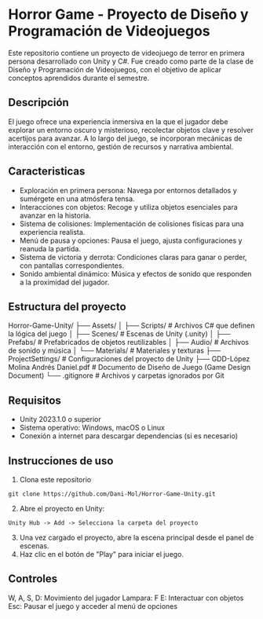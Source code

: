 # Horror Game - Proyecto de Diseño y Programación de Videojuegos

Este repositorio contiene un proyecto de videojuego de terror en primera persona desarrollado con Unity y C#. Fue creado como parte de la clase de Diseño y Programación de Videojuegos, con el objetivo de aplicar conceptos aprendidos durante el semestre.

## Descripción

El juego ofrece una experiencia inmersiva en la que el jugador debe explorar un entorno oscuro y misterioso, recolectar objetos clave y resolver acertijos para avanzar. A lo largo del juego, se incorporan mecánicas de interacción con el entorno, gestión de recursos y narrativa ambiental.

## Caracteristicas

- Exploración en primera persona: Navega por entornos detallados y sumérgete en una atmósfera tensa.
- Interacciones con objetos: Recoge y utiliza objetos esenciales para avanzar en la historia.
- Sistema de colisiones: Implementación de colisiones físicas para una experiencia realista.
- Menú de pausa y opciones: Pausa el juego, ajusta configuraciones y reanuda la partida.
- Sistema de victoria y derrota: Condiciones claras para ganar o perder, con pantallas correspondientes.
- Sonido ambiental dinámico: Música y efectos de sonido que responden a la proximidad del jugador.

## Estructura del proyecto

Horror-Game-Unity/
├── Assets/
│   ├── Scripts/             # Archivos C# que definen la lógica del juego
│   ├── Scenes/              # Escenas de Unity (.unity)
│   ├── Prefabs/             # Prefabricados de objetos reutilizables
│   ├── Audio/               # Archivos de sonido y música
│   └── Materials/           # Materiales y texturas
├── ProjectSettings/         # Configuraciones del proyecto de Unity
├── GDD-López Molina Andrés Daniel.pdf  # Documento de Diseño de Juego (Game Design Document)
└── .gitignore               # Archivos y carpetas ignorados por Git

## Requisitos

- Unity 2023.1.0 o superior
- Sistema operativo: Windows, macOS o Linux
- Conexión a internet para descargar dependencias (si es necesario)

## Instrucciones de uso

1. Clona este repositorio
```
git clone https://github.com/Dani-Mol/Horror-Game-Unity.git
```
2. Abre el proyecto en Unity:
```
Unity Hub -> Add -> Selecciona la carpeta del proyecto
```
3. Una vez cargado el proyecto, abre la escena principal desde el panel de escenas.
4. Haz clic en el botón de "Play" para iniciar el juego.

## Controles

W, A, S, D: Movimiento del jugador
Lampara: F
E: Interactuar con objetos
Esc: Pausar el juego y acceder al menú de opciones


